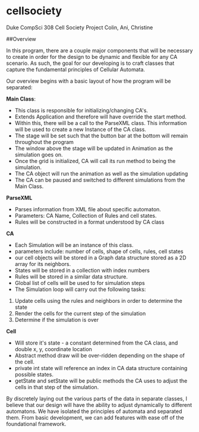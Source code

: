 
# cellsociety
Duke CompSci 308 Cell Society Project
Colin, Ani, Christine


##Overview

In this program, there are a couple major components that will be necessary to create in order for the design to be dynamic and flexible for any CA scenario.  As such, the goal for our developing is to craft classes that capture the fundamental principles of Cellular Automata.  

Our overview begins with a basic layout of how the program will be separated:



**Main Class**:

* This class is responsible for initializing/changing CA's.
* Extends Application and therefore will have override the start method.
* Within this, there will be a call to the ParseXML class.  This information will be used to create a new Instance of the CA class.
* The stage will be set such that the button bar at the bottom will remain throughout the program
* The window above the stage will be updated in Animation as the simulation goes on.
* Once the grid is initialized, CA will call its run method to being the simulation.
* The CA object will run the animation as well as the simulation updating
* The CA can be paused and switched to different simulations from the Main Class.
	

**ParseXML**

* Parses information from XML file about specific automaton.
* Parameters: CA Name, Collection of Rules and cell states.
* Rules will be constructed in a format understood by CA class
	
**CA**

* Each Simulation will be an instance of this class.
* parameters include: number of cells, shape of cells, rules, cell states
* our cell objects will be stored in a Graph data structure stored as a 2D array for its neighbors.
* States will be stored in a collection with index numbers
* Rules will be stored in a similar data structure.
* Global list of cells will be used to for simulation steps 
* The Simulation loop will carry out the following tasks:
	
1. Update cells using the rules and neighbors in order to determine the state
2. Render the cells for the current step of the simulation
3. Determine if the simulation is over

	
	

**Cell**

* Will store it's state - a constant determined from the CA class, and double x, y, coordinate location
* Abstract method draw will be over-ridden depending on the shape of the cell. 
* private int state will reference an index in CA data structure containing possible states. 
* getState and setState will be public methods the CA uses to adjust the cells in that step of the simulation.
	

By discretely laying out the various parts of the data in separate classes, I believe that our design will have the ability to adjust dynamically to different automatons.  We have isolated the principles of automata and separated them.  From basic development, we can add features with ease off of the foundational framework.    
	


